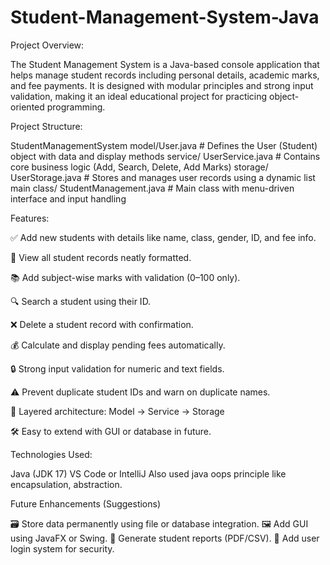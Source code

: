 # Student-Management-System-Java
Project Overview:

The Student Management System is a Java-based console application that helps manage student records including personal details, academic marks, and fee payments. It is designed with modular principles and strong input validation, making it an ideal educational project for practicing object-oriented programming.

Project Structure:

StudentManagementSystem
 model/User.java                         # Defines the User (Student) object with data and display methods
 service/ UserService.java               # Contains core business logic (Add, Search, Delete, Add Marks)
 storage/ UserStorage.java               # Stores and manages user records using a dynamic list
 main class/ StudentManagement.java      # Main class with menu-driven interface and input handling

Features:

✅ Add new students with details like name, class, gender, ID, and fee info.

📄 View all student records neatly formatted.

📚 Add subject-wise marks with validation (0–100 only).

🔍 Search a student using their ID.

❌ Delete a student record with confirmation.

💰 Calculate and display pending fees automatically.

🔒 Strong input validation for numeric and text fields.

⚠️ Prevent duplicate student IDs and warn on duplicate names.

🧱 Layered architecture: Model → Service → Storage

🛠️ Easy to extend with GUI or database in future.

Technologies Used:

Java (JDK 17)
VS Code or IntelliJ
Also used java oops principle like encapsulation, abstraction.

 Future Enhancements (Suggestions)

🗃️ Store data permanently using file or database integration.
🖼️ Add GUI using JavaFX or Swing.
📑 Generate student reports (PDF/CSV).
🔐 Add user login system for security.




